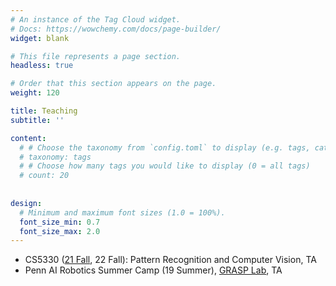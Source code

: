 ```yaml
---
# An instance of the Tag Cloud widget.
# Docs: https://wowchemy.com/docs/page-builder/
widget: blank

# This file represents a page section.
headless: true

# Order that this section appears on the page.
weight: 120

title: Teaching
subtitle: ''

content:
  # # Choose the taxonomy from `config.toml` to display (e.g. tags, categories)
  # taxonomy: tags
  # # Choose how many tags you would like to display (0 = all tags)
  # count: 20
  
  
design:
  # Minimum and maximum font sizes (1.0 = 100%).
  font_size_min: 0.7
  font_size_max: 2.0
---
```


+ CS5330 ([21 Fall](https://jianghz.me/teaching/cs5330/fall2021/), 22 Fall): Pattern Recognition and Computer Vision, TA
+ Penn AI Robotics Summer Camp (19 Summer), [GRASP Lab](https://www.grasp.upenn.edu/), TA